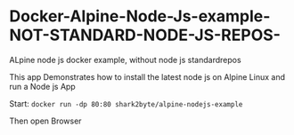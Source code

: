 # Docker-Alpine-Node-Js-example-NOT-STANDARD-NODE-JS-REPOS-
ALpine node js docker example, without node js standardrepos

This app Demonstrates how to install the latest node js on Alpine Linux and run a Node js App

Start: `docker run -dp 80:80 shark2byte/alpine-nodejs-example`

Then open Browser
